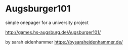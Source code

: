 # Augsburger101
simple onepager for a university project 

http://games.hs-augsburg.de/Augsburger101/ 

by sarah eidenhammer 
https://bysaraheidenhammer.de/
